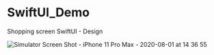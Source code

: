 # SwiftUI_Demo

Shopping screen SwiftUI - Design

![Simulator Screen Shot - iPhone 11 Pro Max - 2020-08-01 at 14 36 55](https://user-images.githubusercontent.com/14274827/89103168-6917b680-d42d-11ea-9be6-fbdd7677dbc5.png)

